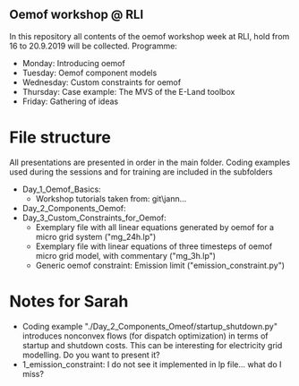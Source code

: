 ## Oemof workshop @ RLI
In this repository all contents of the oemof workshop week at RLI, hold from 16 to 20.9.2019 will be collected.
Programme:

* Monday: Introducing oemof
* Tuesday: Oemof component models
* Wednesday: Custom constraints for oemof
* Thursday: Case example: The MVS of the E-Land toolbox
* Friday: Gathering of ideas

# File structure

All presentations are presented in order in the main folder. Coding examples used during the sessions and for training are included in the subfolders

* Day_1_Oemof_Basics:
    * Workshop tutorials taken from: git\jann...
* Day_2_Components_Oemof:
* Day_3_Custom_Constraints_for_Oemof: 
    * Exemplary file with all linear equations generated by oemof for a micro grid system ("mg_24h.lp")
    * Exemplary file with linear equations of three timesteps of oemof micro grid model, with commentary ("mg_3h.lp")
    * Generic oemof constraint: Emission limit ("emission_constraint.py")
    
# Notes for Sarah
* Coding example "./Day_2_Components_Omeof/startup_shutdown.py" introduces nonconvex flows (for dispatch optimization) in terms of startup and shutdown costs. This can be interesting for electricity grid modelling. Do you want to present it?
* 1_emission_constraint: I do not see it implemented in lp file... what do I miss?